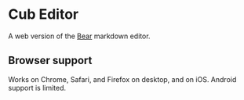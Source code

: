 # Cub Editor

A web version of the [Bear](https://bear.app/) markdown editor.

## Browser support

Works on Chrome, Safari, and Firefox on desktop, and on iOS. Android support is
limited.
